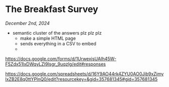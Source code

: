# The Breakfast Survey
_December 2nd, 2024_

- semantic cluster of the answers plz plz plz 
    - make a simple HTML page
    - sends everything in a CSV to embed
    -  


https://docs.google.com/forms/d/1UrwexjsUAIh45W-F5Zdx51lxDWqyLZI9lsgr_9uqzlg/edit#responses

https://docs.google.com/spreadsheets/d/16Y9AO44rk4ZYU0AO0Jib9xZjmylxZB2E8q0ttYPlnQ0/edit?resourcekey=&gid=357681345#gid=357681345

